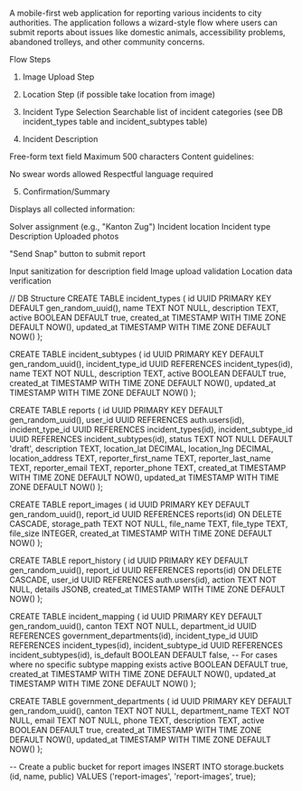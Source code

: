 A mobile-first web application for reporting various incidents to city authorities. The application follows a wizard-style flow where users can submit reports about issues like domestic animals, accessibility problems, abandoned trolleys, and other community concerns.

Flow Steps

1. Image Upload Step

2. Location Step (if possible take location from image)

3. Incident Type Selection
   Searchable list of incident categories
   (see DB incident_types table and incident_subtypes table)

4. Incident Description

Free-form text field
Maximum 500 characters
Content guidelines:

No swear words allowed
Respectful language required

5. Confirmation/Summary

Displays all collected information:

Solver assignment (e.g., "Kanton Zug")
Incident location
Incident type
Description
Uploaded photos

"Send Snap" button to submit report

Input sanitization for description field
Image upload validation
Location data verification

// DB Structure
CREATE TABLE incident_types (
id UUID PRIMARY KEY DEFAULT gen_random_uuid(),
name TEXT NOT NULL,
description TEXT,
active BOOLEAN DEFAULT true,
created_at TIMESTAMP WITH TIME ZONE DEFAULT NOW(),
updated_at TIMESTAMP WITH TIME ZONE DEFAULT NOW()
);

CREATE TABLE incident_subtypes (
id UUID PRIMARY KEY DEFAULT gen_random_uuid(),
incident_type_id UUID REFERENCES incident_types(id),
name TEXT NOT NULL,
description TEXT,
active BOOLEAN DEFAULT true,
created_at TIMESTAMP WITH TIME ZONE DEFAULT NOW(),
updated_at TIMESTAMP WITH TIME ZONE DEFAULT NOW()
);

CREATE TABLE reports (
id UUID PRIMARY KEY DEFAULT gen_random_uuid(),
user_id UUID REFERENCES auth.users(id),
incident_type_id UUID REFERENCES incident_types(id),
incident_subtype_id UUID REFERENCES incident_subtypes(id),
status TEXT NOT NULL DEFAULT 'draft',
description TEXT,
location_lat DECIMAL,
location_lng DECIMAL,
location_address TEXT,
reporter_first_name TEXT,
reporter_last_name TEXT,
reporter_email TEXT,
reporter_phone TEXT,
created_at TIMESTAMP WITH TIME ZONE DEFAULT NOW(),
updated_at TIMESTAMP WITH TIME ZONE DEFAULT NOW()
);

CREATE TABLE report_images (
id UUID PRIMARY KEY DEFAULT gen_random_uuid(),
report_id UUID REFERENCES reports(id) ON DELETE CASCADE,
storage_path TEXT NOT NULL,
file_name TEXT,
file_type TEXT,
file_size INTEGER,
created_at TIMESTAMP WITH TIME ZONE DEFAULT NOW()
);

CREATE TABLE report_history (
id UUID PRIMARY KEY DEFAULT gen_random_uuid(),
report_id UUID REFERENCES reports(id) ON DELETE CASCADE,
user_id UUID REFERENCES auth.users(id),
action TEXT NOT NULL,
details JSONB,
created_at TIMESTAMP WITH TIME ZONE DEFAULT NOW()
);

CREATE TABLE incident_mapping (
id UUID PRIMARY KEY DEFAULT gen_random_uuid(),
canton TEXT NOT NULL,
department_id UUID REFERENCES government_departments(id),
incident_type_id UUID REFERENCES incident_types(id),
incident_subtype_id UUID REFERENCES incident_subtypes(id),
is_default BOOLEAN DEFAULT false, -- For cases where no specific subtype mapping exists
active BOOLEAN DEFAULT true,
created_at TIMESTAMP WITH TIME ZONE DEFAULT NOW(),
updated_at TIMESTAMP WITH TIME ZONE DEFAULT NOW()
);

CREATE TABLE government_departments (
id UUID PRIMARY KEY DEFAULT gen_random_uuid(),
canton TEXT NOT NULL,
department_name TEXT NOT NULL,
email TEXT NOT NULL,
phone TEXT,
description TEXT,
active BOOLEAN DEFAULT true,
created_at TIMESTAMP WITH TIME ZONE DEFAULT NOW(),
updated_at TIMESTAMP WITH TIME ZONE DEFAULT NOW()
);

-- Create a public bucket for report images
INSERT INTO storage.buckets (id, name, public)
VALUES ('report-images', 'report-images', true);
